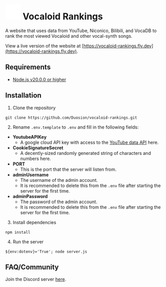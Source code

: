 # ![icon](public/images/icon.svg) Vocaloid Rankings
A website that uses data from YouTube, Niconico, Bilibili, and VocaDB to rank the most viewed Vocaloid and other vocal-synth songs.

View a live version of the website at [https://vocaloid-rankings.fly.dev](https://vocaloid-rankings.fly.dev).

## Requirements
* [Node.js v20.0.0 or higher](https://nodejs.org/en/download/current)

## Installation
1. Clone the repository
```
git clone https://github.com/Duosion/vocaloid-rankings.git
```
2. Rename `.env.template` to `.env` and fill in the following fields:
* **YoutubeAPIKey**
  - A google cloud API key with access to the [YouTube data API](https://developers.google.com/youtube/v3/getting-started) here.
* **CookieSignatureSecret**
  - A decently-sized randomly generated string of characters and numbers here.
* **PORT**
  - This is the port that the server will listen from.
* **adminUsername**
  - The username of the admin account.
  - It is recommended to delete this from the `.env` file after starting the server for the first time.
* **adminPassword**
  - The password of the admin account.
  - It is recommended to delete this from the `.env` file after starting the server for the first time.
3. Install dependencies
```
npm install
```
4. Run the server
```
${env:dotenv}='True'; node server.js
```

## FAQ/Community
Join the Discord server [here](https://discord.com/channels/1122058344241319957/1122059077846052935).